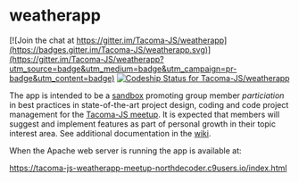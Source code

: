weatherapp
==========

[![Join the chat at https://gitter.im/Tacoma-JS/weatherapp](https://badges.gitter.im/Tacoma-JS/weatherapp.svg)](https://gitter.im/Tacoma-JS/weatherapp?utm_source=badge&utm_medium=badge&utm_campaign=pr-badge&utm_content=badge) [ ![Codeship Status for Tacoma-JS/weatherapp](https://app.codeship.com/projects/bf4ba320-1cc5-0134-27dd-220e900c5efe/status?branch=master)](https://app.codeship.com/projects/159943)

The app is intended to be a [sandbox](http://en.wikipedia.org/wiki/Sandbox_%28software_development%29) promoting group member *particiation* in best practices in state-of-the-art project design, coding and code project management for the [Tacoma-JS meetup](http://www.meetup.com/Tacoma-JS/).  It is expected that members will suggest and implement features as part of personal growth in their topic interest area.  See additional documentation in the [wiki](https://github.com/Tacoma-JS/weatherapp/wiki).

When the Apache web server is running the app is available at:

https://tacoma-js-weatherapp-meetup-northdecoder.c9users.io/index.html